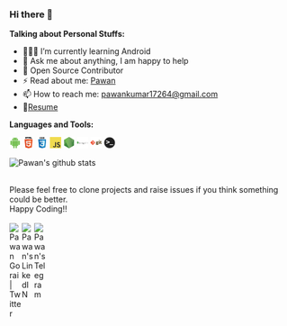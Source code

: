 ### Hi there 👋
  
**Talking about Personal Stuffs:**

- 👨🏽‍💻 I’m currently learning Android 
- 💬 Ask me about anything, I am happy to help
- 🙍  Open Source Contributor
- ⚡️ Read about me: [Pawan](https://Pawan0411.github.io)
- 📫 How to reach me: pawankumar17264@gmail.com
- 📝[Resume](https://drive.google.com/file/d/1ihxfJgD6KfOnC5J-wN3AddPAdn-f_T-7/view?usp=sharing)

**Languages and Tools:**  

<code><img height="20" src="https://raw.githubusercontent.com/github/explore/80688e429a7d4ef2fca1e82350fe8e3517d3494d/topics/android/android.png"></code>
<code><img height="20" src="https://raw.githubusercontent.com/github/explore/80688e429a7d4ef2fca1e82350fe8e3517d3494d/topics/html/html.png"></code>
<code><img height="20" src="https://raw.githubusercontent.com/github/explore/5c058a388828bb5fde0bcafd4bc867b5bb3f26f3/topics/css/css.png"></code>
<code><img height="20" src="https://raw.githubusercontent.com/github/explore/80688e429a7d4ef2fca1e82350fe8e3517d3494d/topics/javascript/javascript.png"></code>
<code><img height="20" src="https://raw.githubusercontent.com/github/explore/80688e429a7d4ef2fca1e82350fe8e3517d3494d/topics/nodejs/nodejs.png"></code>
<code><img height="20" src="https://raw.githubusercontent.com/github/explore/80688e429a7d4ef2fca1e82350fe8e3517d3494d/topics/mongodb/mongodb.png"></code>
<code><img height="20" src="https://raw.githubusercontent.com/github/explore/80688e429a7d4ef2fca1e82350fe8e3517d3494d/topics/git/git.png"></code>
<code><img height="20" src="https://raw.githubusercontent.com/github/explore/80688e429a7d4ef2fca1e82350fe8e3517d3494d/topics/terminal/terminal.png"></code>

![Pawan's github stats](https://github-readme-stats.vercel.app/api?username=Pawan0411&show_icons=true&hide_border=true)

<br/>
Please feel free to clone projects and raise issues if you think something could be better.
<br/>
Happy Coding!!
<br>
<br>
<a href="https://twitter.com/pawank0411">
  <img align="left" alt="Pawan Gorai | Twitter" width="22px" src="https://cdn.jsdelivr.net/npm/simple-icons@v3/icons/twitter.svg" />
</a>
<a href="https://www.linkedin.com/in/pawank0411/">
  <img align="left" alt="Pawan's LinkedIN" width="22px" src="https://cdn.jsdelivr.net/npm/simple-icons@v3/icons/linkedin.svg" />
</a>
<a href="https://t.me/pawank0411">
  <img align="left" alt="Pawan's Telegram" width="22px" src="https://cdn.jsdelivr.net/npm/simple-icons@v3/icons/telegram.svg" />
</a>
